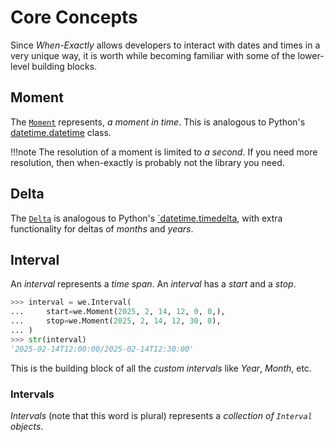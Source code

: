 # Core Concepts

Since _When-Exactly_ allows developers to interact with dates and times in a very unique way,
it is worth while becoming familiar with some of the lower-level building blocks.

## Moment

The [`Moment`](moment.md) represents, _a moment in time_. This is analogous to Python's
[datetime.datetime](https://docs.python.org/3/library/datetime.html#datetime.datetime) class.


!!!note
    The resolution of a moment is limited to _a second_.
    If you need more resolution, then when-exactly is probably not the library you need.

## Delta

The [`Delta`](delta.md) is analogous to Python's
[`datetime.timedelta](https://docs.python.org/3/library/datetime.html#datetime.timedelta),
with extra functionality for deltas of _months_ and _years_.

## Interval

An _interval_ represents a _time span_.
An _interval_ has a _start_ and a _stop_.

```python
>>> interval = we.Interval(
...     start=we.Moment(2025, 2, 14, 12, 0, 0,),
...     stop=we.Moment(2025, 2, 14, 12, 30, 0),
... )
>>> str(interval)
'2025-02-14T12:00:00/2025-02-14T12:30:00'

```

This is the building block of all the _custom intervals_ like _Year_, _Month_, etc.

### Intervals

_Intervals_ (note that this word is plural)
represents a _collection of `Interval` objects_.
